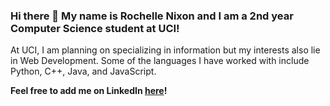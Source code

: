 ### Hi there 👋 My name is Rochelle Nixon and I am a 2nd year Computer Science student at UCI!

At UCI, I am planning on specializing in information but my interests also lie in Web Development. Some of the languages I have worked with include Python, C++, Java, and JavaScript. 

**Feel free to add me on LinkedIn [here](https://www.linkedin.com/in/rochellenixon/)!**

<!--
**rochellenixon/rochellenixon** is a ✨ _special_ ✨ repository because its `README.md` (this file) appears on your GitHub profile.

Here are some ideas to get you started:

- 🔭 I’m currently working on ...
- 🌱 I’m currently learning ...
- 👯 I’m looking to collaborate on ...
- 🤔 I’m looking for help with ...
- 💬 Ask me about ...
- 📫 How to reach me: ...
- 😄 Pronouns: ...
- ⚡ Fun fact: ...
-->
